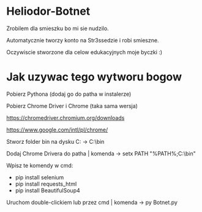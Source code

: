 # Heliodor-Botnet
Zrobilem dla smieszku bo mi sie nudzilo.

Automatycznie tworzy konto na Str3ssedzie i robi smieszne.

Oczywiscie stworzone dla celow edukacyjnych moje byczki :)

# Jak uzywac tego wytworu bogow
Pobierz Pythona (dodaj go do patha w instalerze)

Pobierz Chrome Driver i Chrome (taka sama wersja)

https://chromedriver.chromium.org/downloads

https://www.google.com/intl/pl/chrome/

Stworz folder bin na dysku C: -> C:\bin

Dodaj Chrome Drivera do patha | komenda -> setx PATH "%PATH%;C:\bin"

Wpisz te komendy w cmd:

- pip install selenium
- pip install requests_html
- pip install BeautifulSoup4

Uruchom double-clickiem lub przez cmd | komenda -> py Botnet.py
